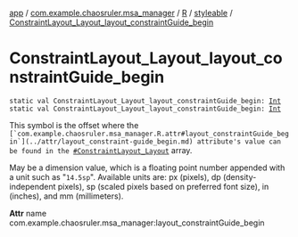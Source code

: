 [app](../../../index.md) / [com.example.chaosruler.msa_manager](../../index.md) / [R](../index.md) / [styleable](index.md) / [ConstraintLayout_Layout_layout_constraintGuide_begin](.)

# ConstraintLayout_Layout_layout_constraintGuide_begin

`static val ConstraintLayout_Layout_layout_constraintGuide_begin: `[`Int`](https://kotlinlang.org/api/latest/jvm/stdlib/kotlin/-int/index.html)
`static val ConstraintLayout_Layout_layout_constraintGuide_begin: `[`Int`](https://kotlinlang.org/api/latest/jvm/stdlib/kotlin/-int/index.html)

This symbol is the offset where the ``[`com.example.chaosruler.msa_manager.R.attr#layout_constraintGuide_begin`](../attr/layout_constraint-guide_begin.md) attribute's value can be found in the ``[`#ConstraintLayout_Layout`](-constraint-layout_-layout.md) array.

May be a dimension value, which is a floating point number appended with a unit such as "`14.5sp`". Available units are: px (pixels), dp (density-independent pixels), sp (scaled pixels based on preferred font size), in (inches), and mm (millimeters).

**Attr**
name com.example.chaosruler.msa_manager:layout_constraintGuide_begin

